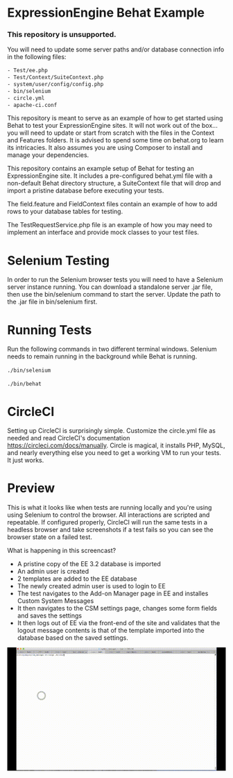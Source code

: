 # ExpressionEngine Behat Example

### This repository is unsupported.

You will need to update some server paths and/or database connection info in the following files:

    - Test/ee.php
    - Test/Context/SuiteContext.php
    - system/user/config/config.php
    - bin/selenium
    - circle.yml
    - apache-ci.conf

This repository is meant to serve as an example of how to get started using Behat to test your
ExpressionEngine sites. It will not work out of the box... you will need to update or start from scratch with
the files in the Context and Features folders. It is advised to spend some time on behat.org to learn its intricacies.
It also assumes you are using Composer to install and manage your dependencies.

This repository contains an example setup of Behat for testing an ExpressionEngine site. It includes a pre-configured behat.yml
file with a non-default Behat directory structure, a SuiteContext file that will drop and import a pristine database before
executing your tests.

The field.feature and FieldContext files contain an example of how to add rows to your database tables
for testing.

The TestRequestService.php file is an example of how you may need to implement an interface and provide mock classes to your
test files.

# Selenium Testing

In order to run the Selenium browser tests you will need to have a Selenium server instance running.
You can download a standalone server .jar file, then use the bin/selenium command to start the server.
Update the path to the .jar file in bin/selenium first.

# Running Tests

Run the following commands in two different terminal windows. Selenium needs to remain running in the background while Behat is running.

`./bin/selenium`

`./bin/behat`

# CircleCI

Setting up CircleCI is surprisingly simple. Customize the circle.yml file as needed and read CircleCI's documentation https://circleci.com/docs/manually. Circle is magical, it installs PHP, MySQL, and nearly everything else you need to get a working VM to run your tests. It just works.

# Preview
This is what it looks like when tests are running locally and you're using using Selenium to control the browser. All interactions are scripted and repeatable. If configured properly, CircleCI will run the same tests in a headless browser and take screenshots if a test fails so you can see the browser state on a failed test.

What is happening in this screencast?
 - A pristine copy of the EE 3.2 database is imported
 - An admin user is created
 - 2 templates are added to the EE database
 - The newly created admin user is used to login to EE
 - The test navigates to the Add-on Manager page in EE and installes Custom System Messages
 - It then navigates to the CSM settings page, changes some form fields and saves the settings
 - It then logs out of EE via the front-end of the site and validates that the logout message contents is that of the template imported into the database based on the saved settings.

![](preview.gif)
